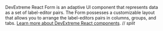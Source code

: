 DevExtreme React Form is an adaptive UI component that represents data as a set of label-editor pairs. The Form possesses a customizable layout that allows you to arrange the label-editors pairs in columns, groups, and tabs. [Learn more about DevExtreme React components](/Documentation/Guide/React_Components/DevExtreme_React_Components/).
// _split_